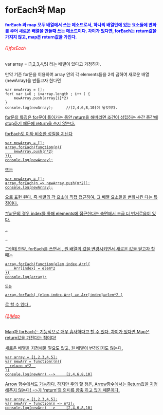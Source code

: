 # forEach와 Map

<h4 style="color:blue">forEach 와 map 모두 배열에서 쓰는 메소드로서, 하나의 배열안에 있는 요소들에 변화를 주어 새로운 배열을 만들때 쓰는 메소드이다.  차이가 있다면, forEach는 return값을 가지지 않고, map은 return값을 가진다.</h4>



<h6 style="color:red">(1)forEach</h6>

var array = [1,2,3,4,5] 라는 배열이 있다고 가정하자.

만약 기존 for문을 이용하여 array 안의  각 elements들을 2씩 곱하여 새로운 배열(newArray)을 만들고자 한다면

```
var newArray = [];
for( var i=0 ; i<array.length ; i++ ) {
    newArray.push(array[i]*2)
}
console.log(newArray); 		//[2,4,6,8,10]이 될것이다.
```

<u>for문의 특징은  for문이 돌아가는 동안 return을 해버리면 조건이 성립하는 순간 중간에 stop하기 때문에 return을 쓰지 않는다. 

forEach도 이와 비슷한 성질을 지닌다 

```
var newArray = [];
array.forEach(function(n){
    newArray.push(n*2)
});
console.log(newArray);
```

또는

```
var newArray = [];
array.forEach(n => newArray.push(n*2));
console.log(newArray);
```

으로 표현 된다. 즉 배열의 각 요소에 직접 접근하여, 그 배열 요소들을 변화시킨 다는 특징이다. 

<u>*for문의 경우 index를 통해 elements에 접근한다는 측면에서 조금 더 번거로움이 있다.</u>

​										.

​										.

그런데 만약, forEach를 쓰면서 , 원 배열의 값을 변경시키면서 새로운 값을 얻고자 할 때는

```
array.forEach(function(elem,index,Arr){
    Arr[index] = elem*2
})
console.log(array);

또는

array.forEach( (elem,index,Arr) => Arr[index]=elem*2 )
```

로 할 수 있다 . 



<h6 style="color:red">(2)Map</h4>

Map과 forEach는 기능적으로 매우 흡사하다고 할 수 있다. 차이가 있다면 Map은 return값을 가진다는 점이다!

새로운 배열을 지정해둘 필요도 없고, 원 배열이 변경되지도 않는다.

```
var array = [1,2,3,4,5];
var newArr = function((n){
  return n*2  
})
console.log(newArr) -->		[2,4,6,8,10]
```

Arrow 함수에서도 가능하다. 하지만 주의 할 점은, Arrow함수에서는 Return값을 지정 해주지 않는다! =>가 'return'의 의미를 함축 하고 있기 때문이다.

```
var array = [1,2,3,4,5];
var newArr = function(n => n*2);
console.log(newArr) -->		[2,4,6,8,10]
```

